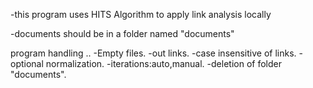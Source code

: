 -this program uses HITS Algorithm to apply link analysis locally

-documents should be in a folder named "documents"

program handling ..
-Empty files.
-out links.
-case insensitive of links.
-optional normalization.
-iterations:auto,manual.
-deletion of folder "documents".
